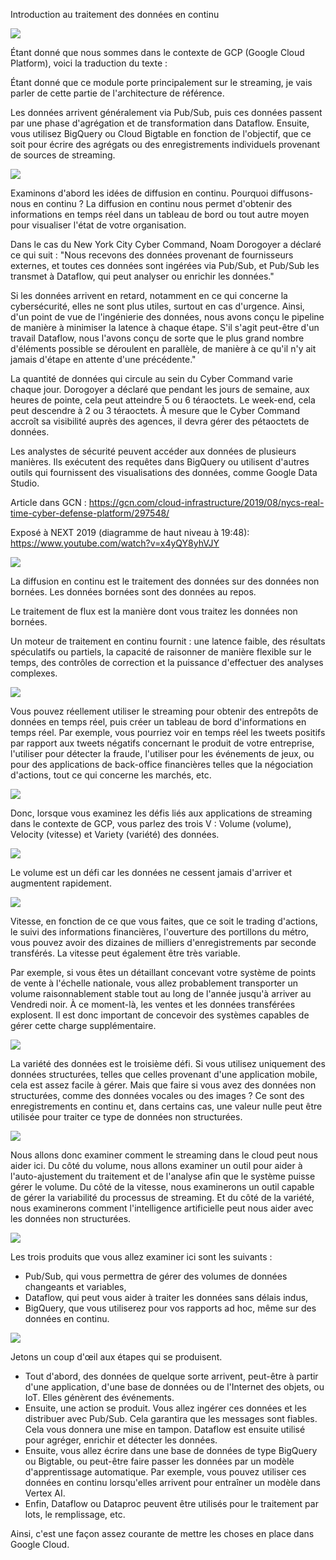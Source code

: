 ﻿Introduction au traitement des données en continu

![](Aspose.Words.bc5327b5-467d-4e9d-8b6e-93f81ad0e843.001.png)

Étant donné que nous sommes dans le contexte de GCP (Google Cloud Platform), voici la traduction du texte :

Étant donné que ce module porte principalement sur le streaming, je vais parler de cette partie de l'architecture de référence.

Les données arrivent généralement via Pub/Sub, puis ces données passent par une phase d'agrégation et de transformation dans Dataflow. Ensuite, vous utilisez BigQuery ou Cloud Bigtable en fonction de l'objectif, que ce soit pour écrire des agrégats ou des enregistrements individuels provenant de sources de streaming.

![](Aspose.Words.bc5327b5-467d-4e9d-8b6e-93f81ad0e843.002.png)

Examinons d'abord les idées de diffusion en continu. Pourquoi diffusons-nous en continu ? La diffusion en continu nous permet d'obtenir des informations en temps réel dans un tableau de bord ou tout autre moyen pour visualiser l'état de votre organisation.

Dans le cas du New York City Cyber Command, Noam Dorogoyer a déclaré ce qui suit : "Nous recevons des données provenant de fournisseurs externes, et toutes ces données sont ingérées via Pub/Sub, et Pub/Sub les transmet à Dataflow, qui peut analyser ou enrichir les données."

Si les données arrivent en retard, notamment en ce qui concerne la cybersécurité, elles ne sont plus utiles, surtout en cas d'urgence. Ainsi, d'un point de vue de l'ingénierie des données, nous avons conçu le pipeline de manière à minimiser la latence à chaque étape. S'il s'agit peut-être d'un travail Dataflow, nous l'avons conçu de sorte que le plus grand nombre d'éléments possible se déroulent en parallèle, de manière à ce qu'il n'y ait jamais d'étape en attente d'une précédente."

La quantité de données qui circule au sein du Cyber Command varie chaque jour. Dorogoyer a déclaré que pendant les jours de semaine, aux heures de pointe, cela peut atteindre 5 ou 6 téraoctets. Le week-end, cela peut descendre à 2 ou 3 téraoctets. À mesure que le Cyber Command accroît sa visibilité auprès des agences, il devra gérer des pétaoctets de données.

Les analystes de sécurité peuvent accéder aux données de plusieurs manières. Ils exécutent des requêtes dans BigQuery ou utilisent d'autres outils qui fournissent des visualisations des données, comme Google Data Studio.

Article dans GCN : <https://gcn.com/cloud-infrastructure/2019/08/nycs-real-time-cyber-defense-platform/297548/>

Exposé à NEXT 2019 (diagramme de haut niveau à 19:48): <https://www.youtube.com/watch?v=x4yQY8yhVJY>

![](Aspose.Words.bc5327b5-467d-4e9d-8b6e-93f81ad0e843.003.png)

La diffusion en continu est le traitement des données sur des données non bornées. Les données bornées sont des données au repos.

Le traitement de flux est la manière dont vous traitez les données non bornées.

Un moteur de traitement en continu fournit : une latence faible, des résultats spéculatifs ou partiels, la capacité de raisonner de manière flexible sur le temps, des contrôles de correction et la puissance d'effectuer des analyses complexes.

![](Aspose.Words.bc5327b5-467d-4e9d-8b6e-93f81ad0e843.004.png)

Vous pouvez réellement utiliser le streaming pour obtenir des entrepôts de données en temps réel, puis créer un tableau de bord d'informations en temps réel. Par exemple, vous pourriez voir en temps réel les tweets positifs par rapport aux tweets négatifs concernant le produit de votre entreprise, l'utiliser pour détecter la fraude, l'utiliser pour les événements de jeux, ou pour des applications de back-office financières telles que la négociation d'actions, tout ce qui concerne les marchés, etc.

![](Aspose.Words.bc5327b5-467d-4e9d-8b6e-93f81ad0e843.005.png)

Donc, lorsque vous examinez les défis liés aux applications de streaming dans le contexte de GCP, vous parlez des trois V : Volume (volume), Velocity (vitesse) et Variety (variété) des données.

![](Aspose.Words.bc5327b5-467d-4e9d-8b6e-93f81ad0e843.006.png)

Le volume est un défi car les données ne cessent jamais d'arriver et augmentent rapidement.

![](Aspose.Words.bc5327b5-467d-4e9d-8b6e-93f81ad0e843.007.png)

Vitesse, en fonction de ce que vous faites, que ce soit le trading d'actions, le suivi des informations financières, l'ouverture des portillons du métro, vous pouvez avoir des dizaines de milliers d'enregistrements par seconde transférés. La vitesse peut également être très variable.

Par exemple, si vous êtes un détaillant concevant votre système de points de vente à l'échelle nationale, vous allez probablement transporter un volume raisonnablement stable tout au long de l'année jusqu'à arriver au Vendredi noir. À ce moment-là, les ventes et les données transférées explosent. Il est donc important de concevoir des systèmes capables de gérer cette charge supplémentaire.

![](Aspose.Words.bc5327b5-467d-4e9d-8b6e-93f81ad0e843.008.png)

La variété des données est le troisième défi. Si vous utilisez uniquement des données structurées, telles que celles provenant d'une application mobile, cela est assez facile à gérer. Mais que faire si vous avez des données non structurées, comme des données vocales ou des images ? Ce sont des enregistrements en continu et, dans certains cas, une valeur nulle peut être utilisée pour traiter ce type de données non structurées.

![](Aspose.Words.bc5327b5-467d-4e9d-8b6e-93f81ad0e843.009.png)

Nous allons donc examiner comment le streaming dans le cloud peut nous aider ici. Du côté du volume, nous allons examiner un outil pour aider à l'auto-ajustement du traitement et de l'analyse afin que le système puisse gérer le volume. Du côté de la vitesse, nous examinerons un outil capable de gérer la variabilité du processus de streaming. Et du côté de la variété, nous examinerons comment l'intelligence artificielle peut nous aider avec les données non structurées.

![](Aspose.Words.bc5327b5-467d-4e9d-8b6e-93f81ad0e843.010.png)

Les trois produits que vous allez examiner ici sont les suivants :

- Pub/Sub, qui vous permettra de gérer des volumes de données changeants et variables,
- Dataflow, qui peut vous aider à traiter les données sans délais indus,
- BigQuery, que vous utiliserez pour vos rapports ad hoc, même sur des données en continu.

![](Aspose.Words.bc5327b5-467d-4e9d-8b6e-93f81ad0e843.011.png)

Jetons un coup d'œil aux étapes qui se produisent.

- Tout d'abord, des données de quelque sorte arrivent, peut-être à partir d'une application, d'une base de données ou de l'Internet des objets, ou IoT. Elles génèrent des événements.
- Ensuite, une action se produit. Vous allez ingérer ces données et les distribuer avec Pub/Sub. Cela garantira que les messages sont fiables. Cela vous donnera une mise en tampon. Dataflow est ensuite utilisé pour agréger, enrichir et détecter les données.
- Ensuite, vous allez écrire dans une base de données de type BigQuery ou Bigtable, ou peut-être faire passer les données par un modèle d'apprentissage automatique. Par exemple, vous pouvez utiliser ces données en continu lorsqu'elles arrivent pour entraîner un modèle dans Vertex AI.
- Enfin, Dataflow ou Dataproc peuvent être utilisés pour le traitement par lots, le remplissage, etc.

Ainsi, c'est une façon assez courante de mettre les choses en place dans Google Cloud.
